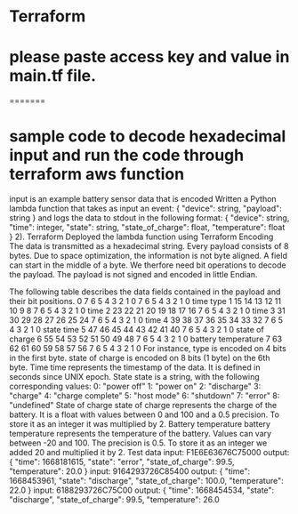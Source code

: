# Terraform
# please paste access key and value in main.tf file.
=======
# sample code to decode hexadecimal input and run the code through terraform aws function

input is an example battery sensor data that is encoded
Written a Python lambda function that takes as input an event:
{
 "device": string,
 "payload": string
}
and logs the data to stdout in the following format:
{
 "device": string,
 "time": integer,
 "state": string,
 "state_of_charge": float,
 "temperature": float
}
2). Terraform
Deployed the lambda function using Terraform
Encoding
The data is transmitted as a hexadecimal string. Every payload consists of 8 bytes. Due to space optimization, the information is not byte aligned. 
A field can start in the middle of a byte. We therfore need bit operations to decode the payload. The payload is not signed and encoded in little 
Endian.

The following table describes the data fields contained in the payload and their bit positions.
0 7 6 5 4 3 2 1 0
7 6 5 4 3 2 1 0
time type
1 15 14 13 12 11 10 9 8
7 6 5 4 3 2 1 0
time
2 23 22 21 20 19 18 17 16
7 6 5 4 3 2 1 0
time
3 31 30 29 28 27 26 25 24
7 6 5 4 3 2 1 0
time
4 39 38 37 36 35 34 33 32
7 6 5 4 3 2 1 0
state time
5 47 46 45 44 43 42 41 40
7 6 5 4 3 2 1 0
state of charge
6 55 54 53 52 51 50 49 48
7 6 5 4 3 2 1 0
battery temperature
7 63 62 61 60 59 58 57 56
7 6 5 4 3 2 1 0
For instance, type is encoded on 4 bits in the first byte. state of charge is encoded on 8 bits (1 byte) on the 6th byte.
Time
time represents the timestamp of the data. It is defined in seconds since UNIX epoch.
State
state is a string, with the following corresponding values:
0: "power off"
1: "power on"
2: "discharge"
3: "charge"
4: "charge complete"
5: "host mode"
6: "shutdown"
7: "error"
8: "undefined"
State of charge
state of charge represents the charge of the battery. It is a float with values between 0 and 100 and a 0.5 precision. To store it as an integer 
it was multiplied by 2.
Battery temperature
battery temperature represents the temperature of the battery. Values can vary between -20 and 100. The precision is 0.5. To store it as an 
integer we added 20 and multiplied it by 2.
Test data
input:
F1E6E63676C75000
output:
{
 "time": 1668181615,
 "state": "error",
 "state_of_charge": 99.5,
 "temperature": 20.0
}
input:
9164293726C85400
output:
{
 "time": 1668453961,
 "state": "discharge",
 "state_of_charge": 100.0,
 "temperature": 22.0
}
input:
6188293726C75C00
output:
{
 "time": 1668454534,
 "state": "discharge",
 "state_of_charge": 99.5,
 "temperature": 26.0

